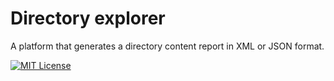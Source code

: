 # Directory explorer

A platform that generates a directory content report in XML or JSON format.

[![MIT License](https://img.shields.io/badge/License-MIT-green.svg)](https://choosealicense.com/licenses/mit/)
